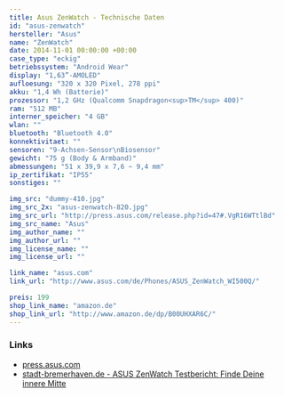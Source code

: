 ```yaml
---
title: Asus ZenWatch - Technische Daten
id: "asus-zenwatch"
hersteller: "Asus"
name: "ZenWatch"
date: 2014-11-01 00:00:00 +00:00
case_type: "eckig"
betriebssystem: "Android Wear"
display: "1,63”-AMOLED"
aufloesung: "320 x 320 Pixel, 278 ppi"
akku: "1,4 Wh (Batterie)"
prozessor: "1,2 GHz (Qualcomm Snapdragon<sup>TM</sup> 400)"
ram: "512 MB"
interner_speicher: "4 GB"
wlan: ""
bluetooth: "Bluetooth 4.0"
konnektivitaet: ""
sensoren: "9-Achsen-Sensor\nBiosensor"
gewicht: "75 g (Body & Armband)"
abmessungen: "51 x 39,9 x 7,6 ~ 9,4 mm"
ip_zertifikat: "IP55"
sonstiges: ""

img_src: "dummy-410.jpg"
img_src_2x: "asus-zenwatch-820.jpg"
img_src_url: "http://press.asus.com/release.php?id=47#.VgR16WTtlBd"
img_src_name: "Asus"
img_author_name: ""
img_author_url: ""
img_license_name: ""
img_license_url: ""

link_name: "asus.com"
link_url: "http://www.asus.com/de/Phones/ASUS_ZenWatch_WI500Q/"

preis: 199
shop_link_name: "amazon.de"
shop_link_url: "http://www.amazon.de/dp/B00UHXAR6C/"
---
```


### Links
* [press.asus.com](http://press.asus.com/release.php?id=47#.VeDdJLztlBc)
* [stadt-bremerhaven.de - ASUS ZenWatch Testbericht: Finde Deine innere Mitte](http://stadt-bremerhaven.de/asus-zenwatch-testbericht-finde/)
